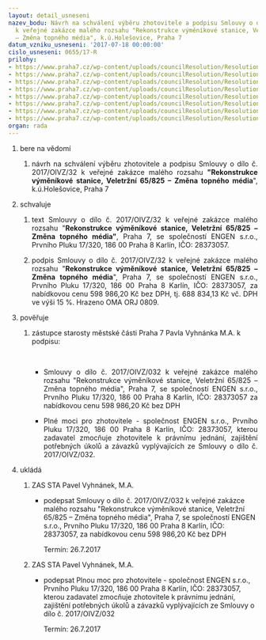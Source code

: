 ```yaml
---
layout: detail_usneseni
nazev_bodu: Návrh na schválení výběru zhotovitele a podpisu Smlouvy o dílo č. 2017/OIVZ/032
  k veřejné zakázce malého rozsahu "Rekonstrukce výměníkové stanice, Veletržní 65/825
  – Změna topného média", k.ú.Holešovice, Praha 7
datum_vzniku_usneseni: '2017-07-18 00:00:00'
cislo_usneseni: 0655/17-R
prilohy:
- https://www.praha7.cz/wp-content/uploads/councilResolution/Resolutions/29327/export/1Duvodovazprava~226405.docx
- https://www.praha7.cz/wp-content/uploads/councilResolution/Resolutions/29327/export/3SmlouvaodiloNavrh~226403.docx
- https://www.praha7.cz/wp-content/uploads/councilResolution/Resolutions/29327/export/4Nabidkovyrozpocetsoupispraciocenenyzhotovitelem~226402.xls
- https://www.praha7.cz/wp-content/uploads/councilResolution/Resolutions/29327/export/5Vyzvakpodaninabidky~226401.pdf
- https://www.praha7.cz/wp-content/uploads/councilResolution/Resolutions/29327/export/6Plnamoc~226400.doc
- https://www.praha7.cz/wp-content/uploads/councilResolution/Resolutions/29327/export/7UdajezRegistruplatcuDPH~226399.pdf
- https://www.praha7.cz/wp-content/uploads/councilResolution/Resolutions/29327/export/8VypiszORENGENsro~226398.pdf
- https://www.praha7.cz/wp-content/uploads/councilResolution/Resolutions/29327/export/export~295661.pdf
organ: rada
---
```

<ol id="urzList" class="urzList_view"><li id="" class="urzClass1"><span name="1">bere na vědomí</span><ol class="urzOlClass"><li style="text-align: justify;" id="" class="urzClass2"><span><p style="text-align: justify;" data-mce-style="text-align: justify;">návrh na schválení výběru zhotovitele a podpisu Smlouvy o dílo č. 2017/OIVZ/32 k veřejné zakázce malého rozsahu <strong>"Rekonstrukce výměníkové stanice, Veletržní 65/825 – Změna topného média</strong>", k.ú.Holešovice, Praha 7</p></span></li></ol></li><li id="" class="urzClass1"><span name="24">schvaluje</span><ol class="urzOlClass"><li style="text-align: justify;" id="" class="urzClass2"><span><p style="text-align: justify;" data-mce-style="text-align: justify;">text Smlouvy o dílo č. 2017/OIVZ/32 k veřejné zakázce malého rozsahu "<strong>Rekonstrukce výměníkové stanice, Veletržní 65/825 – Změna topného média"</strong>, Praha 7, se společností ENGEN s.r.o., Prvního Pluku 17/320, 186 00 Praha 8 Karlín, IČO: 28373057.<br></p></span></li><li style="text-align: justify;" id="" class="urzClass2"><span><p style="text-align: justify;" data-mce-style="text-align: justify;">podpis Smlouvy o dílo č. 2017/OIVZ/32 k veřejné zakázce malého rozsahu "<strong>Rekonstrukce výměníkové stanice, Veletržní 65/825 – Změna topného média</strong>", Praha 7, se společností ENGEN s.r.o., Prvního Pluku 17/320, 186 00 Praha 8 Karlín, IČO: 28373057, za nabídkovou cenu&nbsp;598 986,20 Kč bez DPH, tj. 688 834,13 Kč vč. DPH ve výši 15 %. Hrazeno OMA ORJ 0809.</p></span></li></ol></li><li id="" class="urzClass1"><span name="16">pověřuje</span><ol class="urzOlClass"><li style="text-align: left;" id="" class="urzClass2"><span><p>zástupce starosty městské části Praha 7 Pavla Vyhnánka M.A. k podpisu:</p><p><br></p></span><ul class="urzUlClass"><li style="text-align: justify;" id="" class="urzClass3"><span><p style="text-align: justify;" data-mce-style="text-align: justify;">Smlouvy o dílo č. 2017/OIVZ/032 k veřejné zakázce malého rozsahu "Rekonstrukce výměníkové stanice, Veletržní 65/825 – Změna topného média", Praha 7, se společností&nbsp;ENGEN s.r.o., Prvního Pluku 17/320, 186 00 Praha 8 Karlín, IČO: 28373057 za nabídkovou cenu 598 986,20 Kč bez DPH<br></p></span></li><li style="text-align: justify;" id="" class="urzClass3"><span><p style="text-align: justify;" data-mce-style="text-align: justify;">Plné moci pro zhotovitele - společnost ENGEN s.r.o., Prvního Pluku 17/320, 186 00 Praha 8 Karlín, IČO: 28373057, kterou zadavatel zmocňuje zhotovitele k právnímu jednání, zajištění potřebných úkolů a závazků vyplývajících ze Smlouvy o dílo č. 2017/OIVZ/032.</p></span></li></ul></li></ol></li><li class="urzClass1" id="urzUkoly"><span name="1">ukládá</span><ol class="urzOlClass"><li class="urzClass2"><span><p>ZAS STA Pavel Vyhnánek, M.A.</p></span><ul class="urzUlClass"><li class="urzClass3"><span><p>podepsat Smlouvy o dílo č. 2017/OIVZ/032 k veřejné zakázce malého rozsahu "Rekonstrukce výměníkové stanice, Veletržní 65/825 – Změna topného média", Praha 7, se společností ENGEN s.r.o., Prvního Pluku 17/320, 186 00 Praha 8 Karlín,  IČO: 28373057, za nabídkovou cenu 598 986,20 Kč bez DPH</p></span><span class="urzUkolTermin">  Termín:&nbsp;26.7.2017</span></li></ul></li><li class="urzClass2"><span><p>ZAS STA Pavel Vyhnánek, M.A.</p></span><ul class="urzUlClass"><li class="urzClass3"><span><p>podepsat Plnou moc pro zhotovitele - společnost ENGEN s.r.o., Prvního Pluku 17/320, 186 00 Praha 8 Karlín,  IČO: 28373057, kterou zadavatel zmocňuje zhotovitele k právnímu jednání, zajištění potřebných úkolů a závazků vyplývajících ze Smlouvy o dílo č. 2017/OIVZ/032</p></span><span class="urzUkolTermin">  Termín:&nbsp;26.7.2017</span></li></ul></li></ol></li></ol>